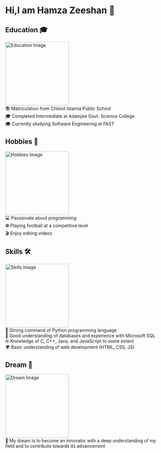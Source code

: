 # Hi,I am Hamza Zeeshan 🌟

## Education 🎓
<img src="https://github.com/user-attachments/assets/411af2f9-248f-400a-90b3-e19ea575ee15" width="200" alt="Education Image"/>\
📚 Matriculation from Chiniot Islamia Public School\
🎓 Completed Intermediate at Adamjee Govt. Science College\
🎓 Currently studying Software Engineering at FAST

## Hobbies 🎨
<img src="https://github.com/user-attachments/assets/aefee22e-1a9f-47a5-9bda-5608c5f28928" width="200" alt="Hobbies Image"/>\
💻 Passionate about programming\
⚽ Playing football at a competitive level\
🎬 Enjoy editing videos

## Skills 🛠️
<img src="https://github.com/user-attachments/assets/1109f19a-eaec-4e8d-bee9-ceb1be4be1d0" width="200" alt="Skills Image"/>\
🐍 Strong command of Python programming language\
💾 Good understanding of databases and experience with Microsoft SQL\
🌐 Knowledge of C, C++, Java, and JavaScript to some extent\
🌍 Basic understanding of web development (HTML, CSS, JS)

## Dream 🌠
<img src="https://github.com/user-attachments/assets/b25a0299-c9cd-424f-9109-9f999d30decd" width="200" alt="Dream Image"/>\
🚀 My dream is to become an innovator with a deep understanding of my field and to contribute towards its advancement

